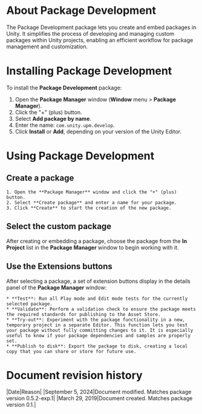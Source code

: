 # About Package Development

The Package Development package lets you create and embed packages in Unity. It simplifies the process of developing and managing custom packages within Unity projects, enabling an efficient workflow for package management and customization.

# Installing Package Development

To install the **Package Development** package:

1. Open the **Package Manager** window (**Window** menu > **Package Manager**).
2. Click the "+" (plus) button.
3. Select **Add package by name**.
4. Enter the name: `com.unity.upm.develop`.
5. Click **Install** or **Add**, depending on your version of the Unity Editor.

# Using Package Development

## Create a package

    1. Open the **Package Manager** window and click the "+" (plus) button.
    2. Select **Create package** and enter a name for your package.
    3. Click **Create** to start the creation of the new package.
   
## Select the custom package

After creating or embedding a package, choose the package from the **In Project** list in the **Package Manager** window to begin working with it.

## Use the Extensions buttons

After selecting a package, a set of extension buttons display in the details panel of the **Package Manager** window:

    * **Test**: Run all Play mode and Edit mode tests for the currently selected package.
    * **Validate**: Perform a validation check to ensure the package meets the required standards for publishing to the Asset Store.
    * **Try-out**: Experiment with the package functionality in a new, temporary project in a separate Editor. This function lets you test your package without fully committing changes to it. It is especially useful to know if your package dependencies and samples are properly set.
    * **Publish to disk**: Export the package to disk, creating a local copy that you can share or store for future use.

# Document revision history
 
|Date|Reason|
|September 5, 2024|Document modified. Matches package version 0.5.2-exp.1|
|March 29, 2019|Document created. Matches package version 0.1.|
